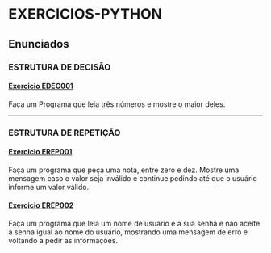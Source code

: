 # EXERCICIOS-PYTHON

## Enunciados
### ESTRUTURA DE DECISÃO
#### [Exercicio EDEC001](exercicios/EDEC001.py)
Faça um Programa que leia três números e mostre o maior deles.

-----------------

### ESTRUTURA DE REPETIÇÃO

#### [Exercicio EREP001](exercicios/EREP001.py)
Faça um programa que peça uma nota, entre zero e dez. 
Mostre uma mensagem caso o valor seja inválido e continue pedindo 
até que o usuário informe um valor válido.

#### [Exercicio EREP002](exercicios/EREP002.py)
Faça um programa que leia um nome de usuário e a sua senha e não aceite
a senha igual ao nome do usuário, mostrando uma mensagem de erro e voltando a pedir as informações.
